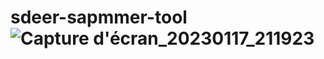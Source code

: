 # sdeer-sapmmer-tool![Capture d'écran_20230117_211923](https://user-images.githubusercontent.com/119492886/213004342-522225c3-4fea-4519-81a9-3be80059954a.png)
